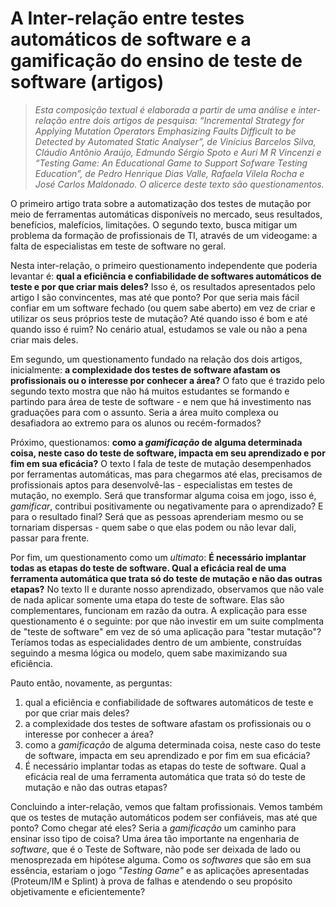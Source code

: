 # A Inter-relação entre testes automáticos de software e a gamificação do ensino de teste de software (artigos)

>_Esta composição textual é elaborada a partir de uma análise e inter-relação entre dois artigos de pesquisa: “Incremental Strategy for Applying Mutation Operators Emphasizing Faults Difficult to be Detected by Automated Static Analyser”, de Vinícius Barcelos Silva, Cláudio Antônio Araújo, Edmundo Sérgio Spoto e Auri M R Vincenzi e “Testing Game: An Educational Game to Support Sofware Testing Education”, de Pedro Henrique Dias Valle, Rafaela Vilela Rocha e José Carlos Maldonado.
O alicerce deste texto são questionamentos._

O primeiro artigo trata sobre a automatização dos testes de mutação por meio de ferramentas automáticas disponíveis no mercado, seus resultados, benefícios, malefícios, limitações. O segundo texto, busca mitigar um problema da formação de profissionais de TI, através de um videogame: a falta de especialistas em teste de software no geral. 

Nesta inter-relação, o primeiro questionamento independente que poderia levantar é: **qual a eficiência e confiabilidade de softwares automáticos de teste e por que criar mais deles?** Isso é, os resultados apresentados pelo artigo I são convincentes, mas até que ponto? Por que seria mais fácil confiar em um software fechado (ou quem sabe aberto) em vez de criar e utilizar os seus próprios teste de mutação? Até quando isso é bom e até quando isso é ruim? No cenário atual, estudamos se vale ou não a pena criar mais deles. 

Em segundo, um questionamento fundado na relação dos dois artigos, inicialmente: **a complexidade dos testes de software afastam os profissionais ou o interesse por conhecer a área?** O fato que é trazido pelo segundo texto mostra que não há muitos estudantes se formando e partindo para área de teste de software - e nem que há investimento nas graduações para com o assunto. Seria a área muito complexa ou desafiadora ao extremo para os alunos ou recém-formados?

Próximo, questionamos: **como a _gamificação_ de alguma determinada coisa, neste caso do teste de software, impacta em seu aprendizado e por fim em sua eficácia?** O texto I fala de teste de mutação desempenhados por ferramentas automáticas, mas para chegarmos até elas, precisamos de profissionais aptos para desenvolvê-las - especialistas em testes de mutação, no exemplo. Será que transformar alguma coisa em jogo, isso é, _gamificar_, contribui positivamente ou negativamente para o aprendizado? E para o resultado final? Será que as pessoas aprenderiam mesmo ou se tornariam dispersas - quem sabe o que elas podem ou não levar dali, passar para frente.

Por fim, um questionamento como um _ultimato_: **É necessário implantar todas as etapas do teste de software. Qual a eficácia real de uma ferramenta automática que trata só do teste de mutação e não das outras etapas?** No texto II e durante nosso aprendizado, observamos que não vale de nada aplicar somente uma etapa do teste de software. Elas são complementares, funcionam em razão da outra. A explicação para esse questionamento é o seguinte: por que não investir em um suite complmenta de "teste de software" em vez de só uma aplicação para "testar mutação"? Teríamos todas as especialidades dentro de um ambiente, construídas seguindo a mesma lógica ou modelo, quem sabe maximizando sua eficiência.

Pauto então, novamente, as perguntas:
1. qual a eficiência e confiabilidade de softwares automáticos de teste e por que criar mais deles?
2. a complexidade dos testes de software afastam os profissionais ou o interesse por conhecer a área?
3. como a _gamificação_ de alguma determinada coisa, neste caso do teste de software, impacta em seu aprendizado e por fim em sua eficácia?
4. É necessário implantar todas as etapas do teste de software. Qual a eficácia real de uma ferramenta automática que trata só do teste de mutação e não das outras etapas?

Concluindo a inter-relação, vemos que faltam profissionais. Vemos também que os testes de mutação automáticos podem ser confiáveis, mas até que ponto? Como chegar até eles? Seria a _gamificação_ um caminho para ensinar isso tipo de coisa? Uma área tão importante na engenharia de _software_, que é o Teste de Software, não pode ser deixada de lado ou menosprezada em hipótese alguma. Como os _softwares_ que são em sua essência, estariam o jogo _"Testing Game"_ e as aplicações apresentadas (Proteum/IM e Splint) à prova de falhas e atendendo o seu propósito objetivamente e eficientemente?
